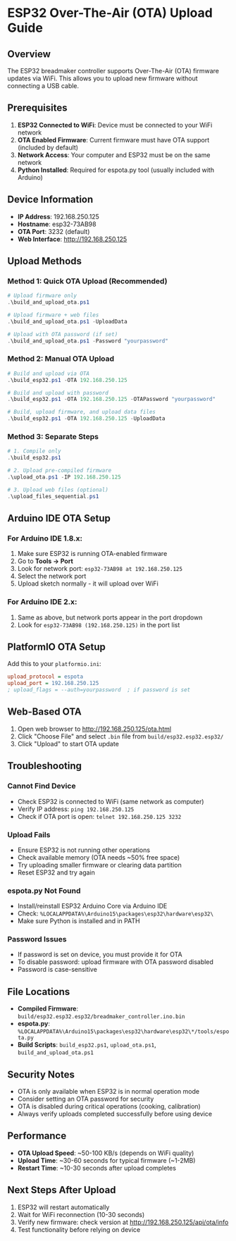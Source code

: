# ESP32 Over-The-Air (OTA) Upload Guide

## Overview
The ESP32 breadmaker controller supports Over-The-Air (OTA) firmware updates via WiFi. This allows you to upload new firmware without connecting a USB cable.

## Prerequisites
1. **ESP32 Connected to WiFi**: Device must be connected to your WiFi network
2. **OTA Enabled Firmware**: Current firmware must have OTA support (included by default)
3. **Network Access**: Your computer and ESP32 must be on the same network
4. **Python Installed**: Required for espota.py tool (usually included with Arduino)

## Device Information
- **IP Address**: 192.168.250.125
- **Hostname**: esp32-73AB98
- **OTA Port**: 3232 (default)
- **Web Interface**: http://192.168.250.125

## Upload Methods

### Method 1: Quick OTA Upload (Recommended)
```powershell
# Upload firmware only
.\build_and_upload_ota.ps1

# Upload firmware + web files  
.\build_and_upload_ota.ps1 -UploadData

# Upload with OTA password (if set)
.\build_and_upload_ota.ps1 -Password "yourpassword"
```

### Method 2: Manual OTA Upload
```powershell
# Build and upload via OTA
.\build_esp32.ps1 -OTA 192.168.250.125

# Build and upload with password
.\build_esp32.ps1 -OTA 192.168.250.125 -OTAPassword "yourpassword"

# Build, upload firmware, and upload data files
.\build_esp32.ps1 -OTA 192.168.250.125 -UploadData
```

### Method 3: Separate Steps
```powershell
# 1. Compile only
.\build_esp32.ps1

# 2. Upload pre-compiled firmware
.\upload_ota.ps1 -IP 192.168.250.125

# 3. Upload web files (optional)
.\upload_files_sequential.ps1
```

## Arduino IDE OTA Setup

### For Arduino IDE 1.8.x:
1. Make sure ESP32 is running OTA-enabled firmware
2. Go to **Tools → Port**
3. Look for network port: `esp32-73AB98 at 192.168.250.125`
4. Select the network port
5. Upload sketch normally - it will upload over WiFi

### For Arduino IDE 2.x:
1. Same as above, but network ports appear in the port dropdown
2. Look for `esp32-73AB98 (192.168.250.125)` in the port list

## PlatformIO OTA Setup
Add this to your `platformio.ini`:
```ini
upload_protocol = espota
upload_port = 192.168.250.125
; upload_flags = --auth=yourpassword  ; if password is set
```

## Web-Based OTA
1. Open web browser to http://192.168.250.125/ota.html
2. Click "Choose File" and select `.bin` file from `build/esp32.esp32.esp32/`
3. Click "Upload" to start OTA update

## Troubleshooting

### Cannot Find Device
- Check ESP32 is connected to WiFi (same network as computer)
- Verify IP address: `ping 192.168.250.125`
- Check if OTA port is open: `telnet 192.168.250.125 3232`

### Upload Fails
- Ensure ESP32 is not running other operations
- Check available memory (OTA needs ~50% free space)
- Try uploading smaller firmware or clearing data partition
- Reset ESP32 and try again

### espota.py Not Found
- Install/reinstall ESP32 Arduino Core via Arduino IDE
- Check: `%LOCALAPPDATA%\Arduino15\packages\esp32\hardware\esp32\`
- Make sure Python is installed and in PATH

### Password Issues
- If password is set on device, you must provide it for OTA
- To disable password: upload firmware with OTA password disabled
- Password is case-sensitive

## File Locations
- **Compiled Firmware**: `build/esp32.esp32.esp32/breadmaker_controller.ino.bin`
- **espota.py**: `%LOCALAPPDATA%\Arduino15\packages\esp32\hardware\esp32\*/tools/espota.py`
- **Build Scripts**: `build_esp32.ps1`, `upload_ota.ps1`, `build_and_upload_ota.ps1`

## Security Notes
- OTA is only available when ESP32 is in normal operation mode
- Consider setting an OTA password for security
- OTA is disabled during critical operations (cooking, calibration)
- Always verify uploads completed successfully before using device

## Performance
- **OTA Upload Speed**: ~50-100 KB/s (depends on WiFi quality)
- **Upload Time**: ~30-60 seconds for typical firmware (~1-2MB)
- **Restart Time**: ~10-30 seconds after upload completes

## Next Steps After Upload
1. ESP32 will restart automatically
2. Wait for WiFi reconnection (10-30 seconds)
3. Verify new firmware: check version at http://192.168.250.125/api/ota/info
4. Test functionality before relying on device
